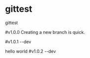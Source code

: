 # gittest
gittest

#v1.0.0
Creating a new branch is quick.

#v1.0.1 --dev

hello world
#v1.0.2  --dev
